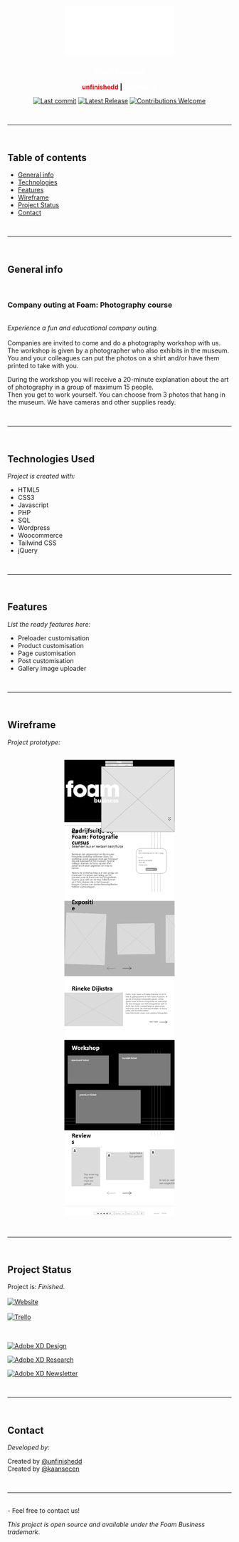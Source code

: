 </br>

<p align="center"><img src="foamBusiness.png" height="111" alt="Project Logo"></p>
<h3 style="color: white;"align="center">Foam Museum</h3>

<p style="color: red;font-weight: bold" align="center" >unfinishedd <span style="color: black;">| </span><span style="color: white;"> kaansecen </span></p>

<p align="center">
    <a href="#"><img src="https://img.shields.io/github/last-commit/unfinishedd/Foam-Museum" alt="Last commit"></a>
    <a href="https://github.com/unfinishedd/Foam-Museum/releases/latest"><img src="https://img.shields.io/github/v/release/unfinishedd/Foam-Museum" alt="Latest Release"></a>
    <a href="https://github.com/unfinishedd/Foam-Museum/issues"><img src="https://img.shields.io/badge/contributions-welcome-ff69b4.svg" alt="Contributions Welcome"></a>
</p>

</br>


---

</br>

## Table of contents

- [General info](#general-info)
- [Technologies](#technologies-used)
- [Features](#features)
- [Wireframe](#wireframe)
- [Project Status](#project-status)
- [Contact](#contact)

</br>

---

</br>

## General info

</br>

### Company outing at Foam: Photography course 
</br>_Experience a fun and educational company outing._</br></br>
Companies are invited to come and do a photography workshop with us. </br>
The workshop is given by a photographer who also exhibits in the museum. </br>
You and your colleagues can put the photos on a shirt and/or have them printed to take with you. </br>

During the workshop you will receive a 20-minute explanation about the art of photography in a group of maximum 15 people. </br>
Then you get to work yourself. You can choose from 3 photos that hang in the museum. We have cameras and other supplies ready.</br>



</br>

---

</br>

## Technologies Used

_Project is created with:_

- HTML5
- CSS3
- Javascript
- PHP
- SQL
- Wordpress
- Woocommerce
- Tailwind CSS
- jQuery

</br>

---

</br>

## Features

_List the ready features here:_

- Preloader customisation
- Product customisation
- Page customisation
- Post customisation
- Gallery image uploader


</br>

---

</br>

## Wireframe
_Project prototype:_

</br>
<img src="screenshot.png" style="display:block;margin-left:auto;margin-right:auto;" />
</br>


</br>

---

</br>

## Project Status

Project is: _Finished_. </br></br>
[![Website](https://img.shields.io/badge/-Website-2e343f?logo=google&logoColor=white&style=for-the-badge)](https://unfinishedd.nl/foam) </br></br>
[![Trello](https://img.shields.io/badge/-trello-2e343f?logo=Trello&logoColor=white&style=for-the-badge)](https://trello.com/b/fozAhvke/foam-e-commerce) </br></br></br>


[![Adobe XD Design](https://img.shields.io/badge/Adobe%20XD-470137?style=for-the-badge&logo=Adobe%20XD&logoColor=#FF61F6)](https://xd.adobe.com/view/24b99b91-aec0-45a9-ae6a-a0eaa2ecd0bf-71ea/)


[![Adobe XD Research](https://img.shields.io/badge/Adobe%20XD-470137?style=for-the-badge&logo=Adobe%20XD&logoColor=#FF61F6)](https://xd.adobe.com/view/518b3d36-8e27-478f-b6b3-132c57b7f892-04d8/)

[![Adobe XD Newsletter](https://img.shields.io/badge/Adobe%20XD-470137?style=for-the-badge&logo=Adobe%20XD&logoColor=#FF61F6)](https://xd.adobe.com/view/24b99b91-aec0-45a9-ae6a-a0eaa2ecd0bf-71ea/)




</br>

---

</br>

## Contact
_Developed by:_

Created by [@unfinishedd](https://www.unfinishedd.nl) </br>
Created by [@kaansecen](https://www.kaansecen.nl)

</br>

---

</br>
- Feel free to contact us!

</br>

_This project is open source and available under the Foam Business trademark_.
